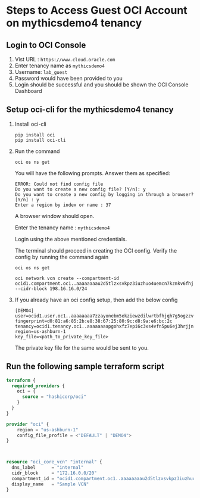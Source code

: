 # Steps to Access Guest OCI Account on mythicsdemo4 tenancy

## Login to OCI Console

1. Vist URL : `https://www.cloud.oracle.com`
1. Enter tenancy name as `mythicsdemo4`
1. Username: `lab_guest`
1. Password would have been provided to you 
1. Login should be successful and you should be shown the OCI Console Dashboard

## Setup oci-cli for the mythicsdemo4 tenancy

1. Install oci-cli

    ```commandline
    pip install oci
    pip install oci-cli
    ```
1. Run the command

    ```commandline
    oci os ns get
    ```
    You will have the following prompts. Answer them as specified:

    ```
    ERROR: Could not find config file
    Do you want to create a new config file? [Y/n]: y
    Do you want to create a new config by logging in through a browser? [Y/n] : y
    Enter a region by index or name : 37
    ```
    A browser window should open.

    Enter the tenancy name : `mythicsdemo4`

    Login using the above mentioned credentials.

    The terminal should proceed in creating the OCI config.
    Verify  the config by running the command again
    ```
    oci os ns get

    oci network vcn create --compartment-id ocid1.compartment.oc1..aaaaaaaau2d5tlzxsvkpz3iuzhuo4uemcn7kzmkv6fhjqbpxdzpg5ijz4tqq --cidr-block 198.16.16.0/24
    ```

1. If you already have an oci config setup, then add the below config
    ```
    [DEMO4]
    user=ocid1.user.oc1..aaaaaaaa7zzayonebm5ekziewzdilwrtbfhjqh7g5ogzzv2xe6acpjkqibma
    fingerprint=d0:81:a6:85:2b:e8:38:67:25:80:9c:d8:9a:e6:bc:2c
    tenancy=ocid1.tenancy.oc1..aaaaaaaapgohxfz7epi6c3xs4vfn5pu6ej3hrjjn2zxmk5q5zsfhznq7tqeq
    region=us-ashburn-1
    key_file=<path_to_private_key_file>
    ```

    The private key file for the same would be sent to you.


## Run the following sample terraform script

```terraform
terraform {
  required_providers {
    oci = {
      source = "hashicorp/oci"
    }
  }
}

provider "oci" {
    region = "us-ashburn-1" 
    config_file_profile = <"DEFAULT" | "DEMO4">
}



resource "oci_core_vcn" "internal" {
  dns_label      = "internal"
  cidr_block     = "172.16.0.0/20"
  compartment_id = "ocid1.compartment.oc1..aaaaaaaau2d5tlzxsvkpz3iuzhuo4uemcn7kzmkv6fhjqbpxdzpg5ijz4tqq"
  display_name   = "Sample VCN"
}

```

